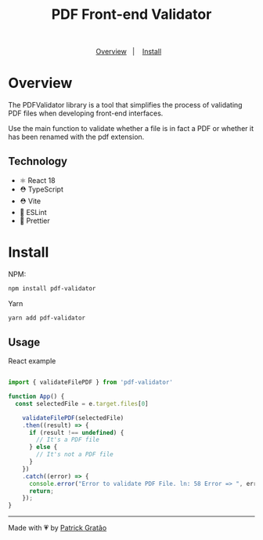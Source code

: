 <h1 align="center">
    PDF Front-end Validator
</h1>
<br/>
<p align="center">
  <a href="#overview">Overview</a>&nbsp;&nbsp;&nbsp;|&nbsp;&nbsp;&nbsp;
  <a href="#install">Install</a>&nbsp;&nbsp;&nbsp;
</p>

# Overview

The PDFValidator library is a tool that simplifies the process of validating PDF files when developing front-end interfaces. 

Use the main function to validate whether a file is in fact a PDF or whether it has been renamed with the pdf extension.

## Technology

- ⚛️ React 18
- ⛑ TypeScript
- ⛑ Vite
- 📏 ESLint
- 💖 Prettier

# Install

NPM:
```bash
npm install pdf-validator
```

Yarn
```bash
yarn add pdf-validator
```

## Usage

React example

```javascript

import { validateFilePDF } from 'pdf-validator'

function App() {
  const selectedFile = e.target.files[0]

    validateFilePDF(selectedFile)
    .then((result) => {
      if (result !== undefined) {
        // It's a PDF file
      } else {
        // It's not a PDF file
      }
    })
    .catch((error) => {
      console.error("Error to validate PDF File. ln: 58 Error => ", error);
      return;
    });
}

```

---

Made with 💗 by [Patrick Gratão](https://www.linkedin.com/in/patrickgratao/) 

